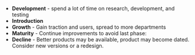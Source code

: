 - **Development** - spend a lot of time on research, development, and testing
- **Introduction**
- **Growth** - Gain traction and users, spread to more departments
- **Maturity** - Continue improvements to avoid last phase:
- **Decline** - Better products may be available, product may become dated.  Consider new versions or a redesign.